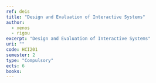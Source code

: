 ```yaml
---
ref: deis
title: "Design and Evaluation of Interactive Systems"
author: 
  - xenos
  - rigou
excerpt: "Design and Evaluation of Interactive Systems"
uri: ""
code: HCI201
semester: 2
type: "Compulsory"
ects: 6
books: 
---
```

